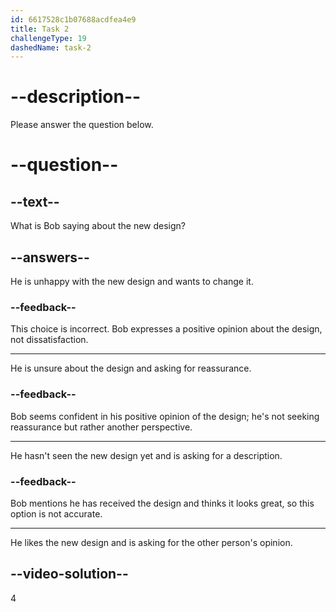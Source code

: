 ```yaml
---
id: 6617528c1b07688acdfea4e9
title: Task 2
challengeType: 19
dashedName: task-2
---
```


<!--
AUDIO REFERENCE:
Bob: I've received the new design, and I think it looks great. What's your take on that?
-->

# --description--

Please answer the question below.

# --question--

## --text--

What is Bob saying about the new design?

## --answers--

He is unhappy with the new design and wants to change it.

### --feedback--

This choice is incorrect. Bob expresses a positive opinion about the design, not dissatisfaction.

---

He is unsure about the design and asking for reassurance.

### --feedback--

Bob seems confident in his positive opinion of the design; he's not seeking reassurance but rather another perspective.

---

He hasn't seen the new design yet and is asking for a description.

### --feedback--

Bob mentions he has received the design and thinks it looks great, so this option is not accurate.

---

He likes the new design and is asking for the other person's opinion.

## --video-solution--

4
